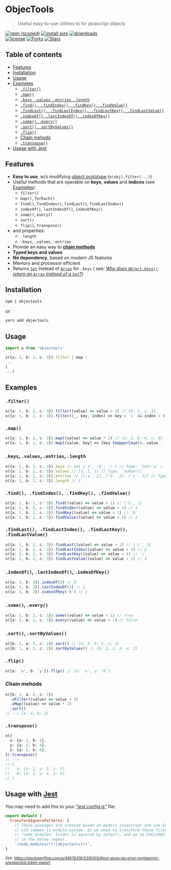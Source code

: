 # ObjecTools

> Useful easy-to-use utilities to for javascript objects

[![npm (scoped)](https://img.shields.io/npm/v/objectools.svg)](https://npmjs.com/package/objectools)
[![install size](https://packagephobia.now.sh/badge?p=objectools)](https://packagephobia.now.sh/result?p=objectools)
[![downloads](https://img.shields.io/npm/dt/objectools.svg)](https://npmjs.com/package/objectools) <br>
[![license](https://img.shields.io/github/license/mirismaili/objectools.svg)](https://github.com/mirismaili/objectools/blob/master/LICENSE)
[![Forks](https://img.shields.io/github/forks/mirismaili/objectools.svg?style=social)](https://github.com/mirismaili/objectools/fork)
[![Stars](https://img.shields.io/github/stars/mirismaili/objectools.svg?style=social)](https://github.com/mirismaili/objectools)

## Table of contents

- [Features](#features)
- [Installation](#installation)
- [Usage](#usage)
- [Examples](#examples)
  - [`.filter()`](#filter)
  - [`.map()`](#map)
  - [`.keys`, `.values`, `.entries`, `.length`](#keys-values-entries-length)
  - [`.find(), .findIndex(), .findKey(), .findValue()`](#find-findindex-findkey-findvalue)
  - [`.findLast(), .findLastIndex(), .findLastKey(), .findLastValue()`](#findlast-findlastindex-findlastkey-findlastvalue)
  - [`.indexOf()`, `.lastIndexOf()`, `.indexOfKey()`](#indexof-lastindexof-indexofkey)
  - [`.some()`, `.every()`](#some-every)
  - [`.sort()`, `.sortByValues()`](#sort-sortbyvalues)
  - [`.flip()`](#flip)
  - [Chain mehods](#chain-mehods)
  - [`.transpose()`](#transpose)
- [Usage with Jest](#usage-with-jest)

## Features

- **Easy to use**, w/o
  modifying [object prototype](https://developer.mozilla.org/en-US/docs/Learn/JavaScript/Objects/Object_prototypes) (`o(obj).filter(...)`)
- Useful methods that are operable on **keys**, **values** and **indices** (see [Examples](#examples)):
  - `filter()`
  - `map()`, `forEach()`
  - `find()`, `findIndex()`, `findLast()`, `findLastIndex()`
  - `indexOf()`, `lastIndexOf()`, `indexOfKey()`
  - `some()`, `every()`
  - `sort()`
  - `flip()`, `transpose()`
- and properties:
  - `.length`
  - `.keys`, `.values`, `.entries`
- Provide an easy way to [**chain methods**](#chain-mehods)
- **Typed keys and values**
- **No dependency**, based on modern JS features
- Memory and processor efficient
- Returns [`Set`](https://developer.mozilla.org/en-US/docs/Web/JavaScript/Reference/Global_Objects/Set) instead
  of [`Array`](https://developer.mozilla.org/en-US/docs/Web/JavaScript/Reference/Global_Objects/Array) for `.keys` (
  see: [_Why does `Object.keys()` return an `Array` instead of
  a `Set`?_](https://esdiscuss.org/topic/why-does-object-keys-return-an-array-instead-of-a-set))

## Installation

```bash
npm i objectools
```

or:

```bash
yarn add objectools
```

## Usage

```ts
import o from 'objectools'

o({a: 1, b: 2, c: 3}).filter | map |
...
(
...)
```

## Examples

### `.filter()`

```ts
o({a: 1, b: 2, c: 3}).filter((value) => value > 1) // {b: 2, c: 3}
o({a: 1, b: 2, c: 3}).filter((_, key, index) => key < 'c' && index > 0) // {b: 2}
```

### `.map()`

```ts
o({a: 1, b: 2, c: 3}).map((value) => value * 2) // {a: 2, b: 4, c: 6}
o({a: 1, b: 2, c: 3}).map((value, key) => [key.toUpperCase(), value - 1]) // {A: 0, B: 1, C: 2}
```

### `.keys`, `.values`, `.entries`, `.length`

```ts
o({a: 1, b: 2, c: 3}).keys // Set {'a', 'b', 'c'} // Type: `Set<'a' | 'b' | 'c'>`
o({a: 1, b: 2, c: 3}).values // [1, 2, 3] // Type: `number[]`
o({a: 1, b: 2, c: 3}).entries // [['a', 1], ['b', 2], ['c', 3]] // Type: ['a' | 'b' | 'c', number][]
o({a: 1, b: 2, c: 3}).length // 3
```

### `.find(), .findIndex(), .findKey(), .findValue()`

```ts
o({a: 1, b: 2, c: 3}).find((value) => value > 1) // ['b', 2]
o({a: 1, b: 2, c: 3}).findIndex((value) => value > 1) // 1
o({a: 1, b: 2, c: 3}).findKey((value) => value > 1) // 'b'
o({a: 1, b: 2, c: 3}).findValue((value) => value > 1) // 2
```

### `.findLast(), .findLastIndex(), .findLastKey(), .findLastValue()`

```ts
o({a: 1, b: 2, c: 3}).findLast((value) => value > 1) // ['c', 3]
o({a: 1, b: 2, c: 3}).findLastIndex((value) => value > 1) // 2
o({a: 1, b: 2, c: 3}).findLastKey((value) => value > 1) // 'c'
o({a: 1, b: 2, c: 3}).findLastValue((value) => value > 1) // 3
```

### `.indexOf()`, `.lastIndexOf()`, `.indexOfKey()`

```ts
o({a: 3, b: 3}).indexOf(3) // 0
o({a: 3, b: 3}).lastIndexOf(3) // 1
o({a: 3, b: 3}).indexOfKey('b') // 1
```

### `.some()`, `.every()`

```ts
o({a: 1, b: 2, c: 3}).some((value) => value > 1) // true
o({a: 1, b: 2, c: 3}).every((value) => value > 1) // false
```

### `.sort()`, `.sortByValues()`

```ts
o({b: 1, a: 3, c: 2}).sort() // {a: 3, b: 1, c: 2}
o({b: 1, a: 3, c: 2}).sortByValues() // {b: 1, c: 2, a: 3}
```

### `.flip()`

```ts
o({a: 'x', b: 'y'}).flip() // {x: 'a', y: 'b'}
```

### Chain mehods

```ts
o({b: 1, a: 2, c: 3})
  .oFilter((value) => value < 3)
  .oMap((value) => value * 2)
  .sort()
// --> {a: 4, b: 2}
```

### `.transpose()`

```ts
o({
  x: {a: 1, b: 2},
  y: {a: 3, b: 4},
  z: {a: 5, b: 6},
}).transpose()
// -->
// {
//   a: {x: 1, y: 3, z: 5},
//   b: {x: 2, y: 4, z: 6},
// }
```

## Usage with [Jest](https://jestjs.io/)

You may need to add this to your [_"jest.config.js"_](https://jestjs.io/docs/configuration) file:

```js
export default {
  transformIgnorePatterns: [
    // These packages are created based on modern javascript and use ESM module system (import/export). But Jest use
    // old common-js module-system. So we need to transform these files using babel, too (like source files). Note that
    // "node_modules" folder is ignored by default, and we've EXCLUDED these packages from this general rule (see `?!`
    // in the below regex).
    '/node_modules/(?!(objectools)/)',
}
```

<sup>_See: https://stackoverflow.com/a/49676319/5318303/#jest-gives-an-error-syntaxerror-unexpected-token-export_ </sup>
